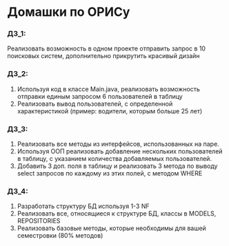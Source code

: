 # Домашки по ОРИСу

### ДЗ_1:
Реализовать возможность в одном проекте отправить запрос в 10 поисковых систем, дополнительно прикрутить красивый дизайн

### ДЗ_2:
1) Используя код в классе Main.java, реализовать возможность отправки единым запросом 6 пользователей в таблицу
2) Реализовать вывод пользователей, с определенной характеристикой (пример: водители, которым больше 25 лет)

### ДЗ_3:
1) Реализовать все методы из интерфейсов, использованных на паре.
2) Используя ООП реализовать добавление нескольких пользователей в таблицу, с указанием количества добавляемых пользователей.
3) Добавить 3 доп. поля в таблицу и реализовать 3 метода по выводу select запросов по каждому из этих полей, с методом WHERE

### ДЗ_4:
1) Разработать структуру БД используя 1-3 NF
2) Реализовать все, относящиеся к структуре БД, классы в MODELS, REPOSITORIES
3) Реализовать базовые методы, которые необходимы для вашей семестровки (80% методов)
